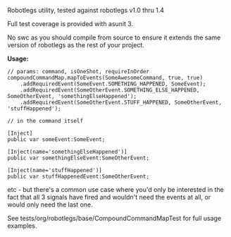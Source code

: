 Robotlegs utility, tested against robotlegs v1.0 thru 1.4

Full test coverage is provided with asunit 3.

No swc as you should compile from source to ensure it extends the same version of robotlegs as the rest of your project.

**Usage:**

	// params: command, isOneShot, requireInOrder
	compoundCommandMap.mapToEvents(SomeAwesomeCommand, true, true)
    	.addRequiredEvent(SomeEvent.SOMETHING_HAPPENED, SomeEvent);
    	.addRequiredEvent(SomeOtherEvent.SOMETHING_ELSE_HAPPENED, SomeOtherEvent, 'somethingElseHappened');
    	.addRequiredEvent(SomeOtherEvent.STUFF_HAPPENED, SomeOtherEvent, 'stuffHappened');

    // in the command itself

	[Inject]
	public var someEvent:SomeEvent;

	[Inject(name='somethingElseHappened')]
	public var somethingElseEvent:SomeOtherEvent;

	[Inject(name='stuffHappened')]
	public var stuffHappenedEvent:SomeOtherEvent;

etc - but there's a common use case where you'd only be interested in the fact that all 3 signals have fired and wouldn't need the events at all, or would only need the last one.  

See tests/org/robotlegs/base/CompoundCommandMapTest for full usage examples.
                      
